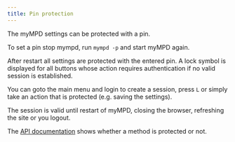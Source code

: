 ```yaml
---
title: Pin protection
---
```


The myMPD settings can be protected with a pin.

To set a pin stop mympd, run `mympd -p` and start myMPD again.

After restart all settings are protected with the entered pin. A lock symbol is displayed for all buttons whose action requires authentication if no valid session is established.

You can goto the main menu and login to create a session, press `L` or simply take an action that is protected (e.g. saving the settings).

The session is valid until restart of myMPD, closing the browser, refreshing the site or you logout.

The [API documentation](../060-references/api/methods.md) shows whether a method is protected or not.
